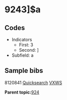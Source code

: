 # 9243\]$a

## Codes

-   Indicators
    -   First: 3
    -   Second: \]
-   Subfield: a

## Sample bibs

8120841 [Quicksearch](https://search.library.yale.edu/catalog/8120841) [VXWS](http://prodorbis.library.yale.edu:7014/vxws/GetHoldingsService?bibId=8120841)

**Parent topic:**[924](../../tags/924/924.md)

